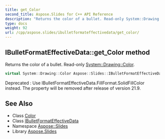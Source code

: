 ```yaml
---
title: get_Color
second_title: Aspose.Slides for C++ API Reference
description: "Returns the color of a bullet. Read-only System::Drawing::Color."
type: docs
weight: 92
url: /cpp/aspose.slides/ibulletformateffectivedata/get_color/
---
```

## IBulletFormatEffectiveData::get_Color method


Returns the color of a bullet. Read-only [System::Drawing::Color](../../../system.drawing/color/).

```cpp
virtual System::Drawing::Color Aspose::Slides::IBulletFormatEffectiveData::get_Color()=0
```


Deprecated
:   Use IBulletFormatEffectiveData.FillFormat.SolidFillColor instead. The property will be removed after release of version 21.9.

## See Also

* Class [Color](../../../system.drawing/color/)
* Class [IBulletFormatEffectiveData](../)
* Namespace [Aspose::Slides](../../)
* Library [Aspose.Slides](../../../)
